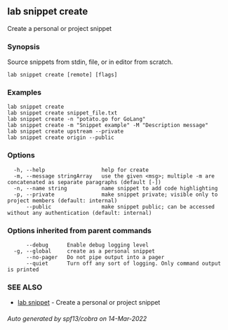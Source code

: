 ## lab snippet create

Create a personal or project snippet

### Synopsis

Source snippets from stdin, file, or in editor from scratch.

```
lab snippet create [remote] [flags]
```

### Examples

```
lab snippet create
lab snippet create snippet_file.txt
lab snippet create -n "potato.go for GoLang"
lab snippet create -m "Snippet example" -M "Description message"
lab snippet create upstream --private
lab snippet create origin --public
```

### Options

```
  -h, --help                  help for create
  -m, --message stringArray   use the given <msg>; multiple -m are concatenated as separate paragraphs (default [-])
  -n, --name string           name snippet to add code highlighting
  -p, --private               make snippet private; visible only to project members (default: internal)
      --public                make snippet public; can be accessed without any authentication (default: internal)
```

### Options inherited from parent commands

```
      --debug      Enable debug logging level
  -g, --global     create as a personal snippet
      --no-pager   Do not pipe output into a pager
      --quiet      Turn off any sort of logging. Only command output is printed
```

### SEE ALSO

* [lab snippet](lab_snippet.md)	 - Create a personal or project snippet

###### Auto generated by spf13/cobra on 14-Mar-2022
